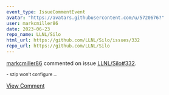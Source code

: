 ```yaml
---
event_type: IssueCommentEvent
avatar: "https://avatars.githubusercontent.com/u/5720676?"
user: markcmiller86
date: 2023-06-23
repo_name: LLNL/Silo
html_url: https://github.com/LLNL/Silo/issues/332
repo_url: https://github.com/LLNL/Silo
---
```


<a href='https://github.com/markcmiller86' target='_blank'>markcmiller86</a> commented on issue <a href='https://github.com/LLNL/Silo/issues/332' target='_blank'>LLNL/Silo#332</a>.

<small>- szip won't configure...</small>

<a href='https://github.com/LLNL/Silo/issues/332' target='_blank'>View Comment</a>